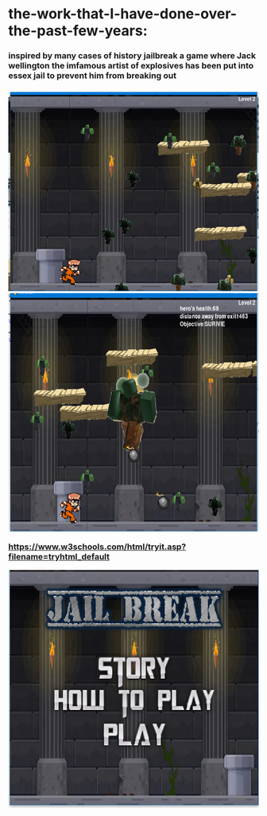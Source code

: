 


# the-work-that-I-have-done-over-the-past-few-years:

<h3> inspired by many cases of history jailbreak a game where Jack wellington the imfamous artist of explosives has been put into essex jail to prevent him from breaking out<h3/>
   
   
   <img style="-webkit-user-select: none;cursor: zoom-in;" src="https://raw.githubusercontent.com/gust212920/the-work-that-I-have-done-over-the-past-few-years/master/Capture.PNG" width="600" height="400">
   
   
 <img style="-webkit-user-select: none;cursor: zoom-in;" src="https://raw.githubusercontent.com/gust212920/the-work-that-I-have-done-over-the-past-few-years/master/Capture(ace).PNG" width="635" height="479">
 
<a>https://www.w3schools.com/html/tryit.asp?filename=tryhtml_default</a>

<img style="-webkit-user-select: none;cursor: zoom-in;" src="https://raw.githubusercontent.com/gust212920/the-work-that-I-have-done-over-the-past-few-years/master/Capture(level%202).PNG" width="635" height="477">

